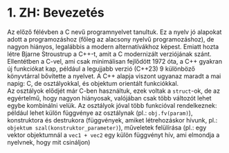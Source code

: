 # 1. ZH: Bevezetés

Az előző félévben a C nevű programnyelvet tanultuk. Ez a nyelv jó alapokat adott a programozáshoz (főleg az alacsony nyelvű programozáshoz), de nagyon hiányos, legalábbis a modern alternatívákhoz képest. Emiatt hozta létre Bjarne Stroustrup a C++-t, amit a C modernizált verziójának szánt.  
Ellentétben a C-vel, ami csak minimálisan fejlődött 1972 óta, a C++ gyakran új funkciókat kap, például a legujjabb verzió (C++23) 9 különböző könyvtárral bővítette a nyelvet. A C++ alapja viszont ugyanaz maradt a mai napig: C, de osztályokkal, és objektum orientált funkciókkal.  
Az osztályok elődjét már C-ben használtuk, ezek voltak a `struct`-ok, de az egyértelmű, hogy nagyon hiányosak, valójában csak több változót lehet egybe kombinálni velük. Az osztályok jóval több funkcióval rendelkeznek: például lehet külön függvénye az osztálynak (pl.: `obj.fv(param)`), konstruktora és destrukora (függvények, amiket létrehozáskor hívunk, pl.: `objektum szal(konstruktor_parameter)`), műveletek felülírása (pl.: egy vektor objektumnál a `vec1 + vec2` egy külön függvényt hív, ami elmondja a nyelvnek, hogy mit csináljon)
